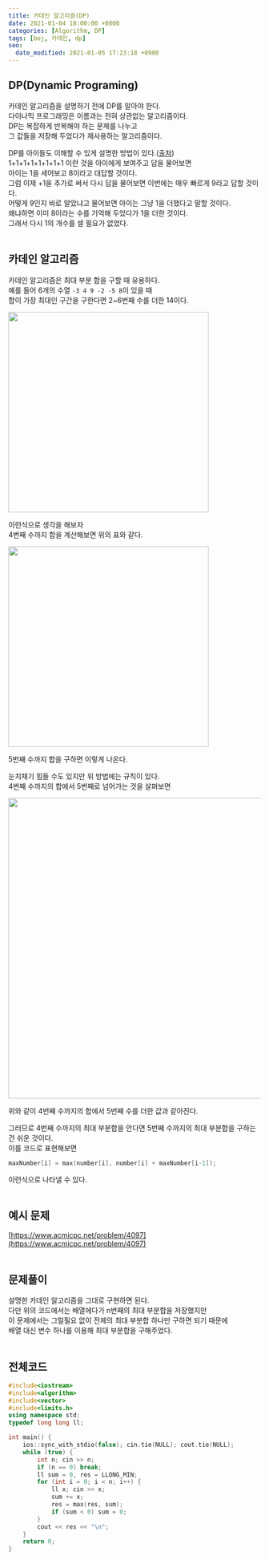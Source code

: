 ```yaml
---
title: 카데인 알고리즘(DP)
date: 2021-01-04 18:00:00 +0800
categories: [Algorithm, DP]
tags: [boj, 카데인, dp]
seo:
  date_modified: 2021-01-05 17:23:18 +0900
---
```


## DP(Dynamic Programing)
카데인 알고리즘을 설명하기 전에 DP를 알아야 한다.  
다이나믹 프로그래밍은 이름과는 전혀 상관없는 알고리즘이다.  
DP는 복잡하게 반복해야 하는 문제를 나누고  
그 값들을 저장해 두었다가 재사용하는 알고리즘이다.  

DP를 아이들도 이해할 수 있게 설명한 방법이 있다.([출처](https://www.quora.com/How-should-I-explain-dynamic-programming-to-a-4-year-old/answer/Jonathan-Paulson))  
1+1+1+1+1+1+1+1 이란 것을 아이에게 보여주고 답을 물어보면  
아이는 1을 세어보고 8이라고 대답할 것이다.  
그럼 이제 +1을 추가로 써서 다시 답을 물어보면 이번에는 매우 빠르게 9라고 답할 것이다.  
어떻게 9인지 바로 알았냐고 물어보면 아이는 그냥 1을 더했다고 말할 것이다.  
왜냐하면 이미 8이라는 수를 기억해 두었다가 1을 더한 것이다.  
그래서 다시 1의 개수를 셀 필요가 없었다.  
<br>

## 카데인 알고리즘
카데인 알고리즘은 최대 부분 합을 구할 때 유용하다.  
예를 들어 6개의 수열 `-3 4 9 -2 -5 8`이 있을 때  
합이 가장 최대인 구간을 구한다면 2~6번째 수를 더한 14이다.  


<img width=400px src="https://user-images.githubusercontent.com/52627952/103535588-57eb3e00-4ed4-11eb-8ee0-b0f6a318c30c.png">

이런식으로 생각을 해보자  
4번째 수까지 합을 계산해보면 위의 표와 같다.  

<img width=400px src="https://user-images.githubusercontent.com/52627952/103535602-60437900-4ed4-11eb-990b-0d5912a1f8ed.png">  

5번째 수까지 합을 구하면 이렇게 나온다.  

눈치채기 힘들 수도 있지만 위 방법에는 규칙이 있다.  
4번째 수까지의 합에서 5번째로 넘어가는 것을 살펴보면  

<img width=600px src="https://user-images.githubusercontent.com/52627952/103537491-dbf2f500-4ed7-11eb-942d-6465832c608e.png">  

위와 같이 4번째 수까지의 합에서 5번째 수를 더한 값과 같아진다.  

그러므로 4번째 수까지의 최대 부분합을 안다면 5번째 수까지의 최대 부분합을 구하는건 쉬운 것이다.  
이를 코드로 표현해보면  
```cpp
maxNumber[i] = max(number[i], number[i] + maxNumber[i-1]);
```
이런식으로 나타낼 수 있다.  
<br>

## 예시 문제
[https://www.acmicpc.net/problem/4097](https://www.acmicpc.net/problem/4097)  
<br>


## 문제풀이  
설명한 카데인 알고리즘을 그대로 구현하면 된다.  
다만 위의 코드에서는 배열에다가 n번째의 최대 부분합을 저장했지만  
이 문제에서는 그럴필요 없이 전체의 최대 부분합 하나만 구하면 되기 때문에  
배열 대신 변수 하나를 이용해 최대 부분합을 구해주었다.  
<br>


## 전체코드  
```c++
#include<iostream>
#include<algorithm>
#include<vector>
#include<limits.h>
using namespace std;
typedef long long ll;

int main() {
	ios::sync_with_stdio(false); cin.tie(NULL); cout.tie(NULL);
	while (true) {
		int n; cin >> n;
		if (n == 0) break;
		ll sum = 0, res = LLONG_MIN;
		for (int i = 0; i < n; i++) {
			ll x; cin >> x;
			sum += x;
			res = max(res, sum);
			if (sum < 0) sum = 0;
		}
		cout << res << "\n";
	}
	return 0;
}
```